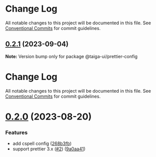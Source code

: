 # Change Log

All notable changes to this project will be documented in this file. See
[Conventional Commits](https://conventionalcommits.org) for commit guidelines.

## [0.2.1](https://github.com/taiga-family/taiga-ui/compare/@taiga-ui/prettier-config@0.2.0...@taiga-ui/prettier-config@0.2.1) (2023-09-04)

**Note:** Version bump only for package @taiga-ui/prettier-config

# Change Log

All notable changes to this project will be documented in this file. See
[Conventional Commits](https://conventionalcommits.org) for commit guidelines.

# [0.2.0](https://github.com/taiga-family/taiga-ui/compare/@taiga-ui/prettier-config@0.1.3...@taiga-ui/prettier-config@0.2.0) (2023-08-20)

### Features

- add cspell config
  ([268b3fb](https://github.com/taiga-family/taiga-ui/commit/268b3fbf38a679204c1a3f16bf6f0e62c83e7b82))
- support prettier 3.x ([#2](https://github.com/taiga-family/taiga-ui/issues/2))
  ([9a0aa41](https://github.com/taiga-family/taiga-ui/commit/9a0aa41bba5a343d3ca237b6793806aa3f3c9f14))
